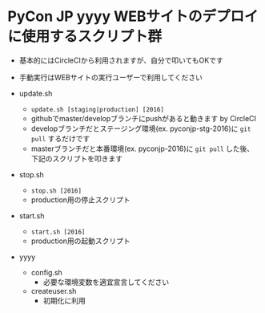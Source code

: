 # PyCon JP yyyy WEBサイトのデプロイに使用するスクリプト群

* 基本的にはCircleCIから利用されますが、自分で叩いてもOKです
* 手動実行はWEBサイトの実行ユーザーで利用してください
* update.sh
  * `update.sh [staging|production] [2016]`
  * githubでmaster/developブランチにpushがあると動きます by CircleCI
  * developブランチだとステージング環境(ex. pyconjp-stg-2016)に `git pull` するだけです
  * masterブランチだと本番環境(ex. pyconjp-2016)に `git pull` した後、下記のスクリプトを叩きます

* stop.sh
  * `stop.sh [2016]`
  * production用の停止スクリプト

* start.sh
  * `start.sh [2016]`
  * production用の起動スクリプト

* yyyy
  * config.sh
    * 必要な環境変数を適宜宣言してください
  * createuser.sh
    * 初期化に利用

